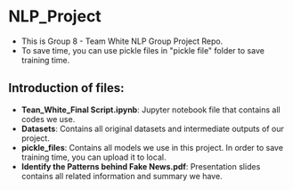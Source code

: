 # NLP_Project

- This is Group 8 - Team White NLP Group Project Repo.
- To save time, you can use pickle files in "pickle file" folder to save training time.

## Introduction of files:
- **Tean_White_Final Script.ipynb**: Jupyter notebook file that contains all codes we use.
- **Datasets**: Contains all original datasets and intermediate outputs of our project.
- **pickle_files**: Contains all models we use in this project. In order to save training time, you can upload it to local.
- **Identify the Patterns behind Fake News.pdf**: Presentation slides contains all related information and summary we have.
